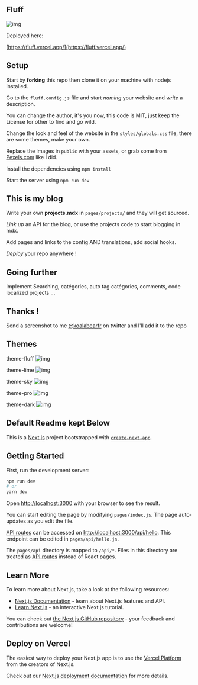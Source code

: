 ## Fluff

![img](screens/theme-fluff.png)

Deployed here:

[https://fluff.vercel.app/](https://fluff.vercel.app/)


## Setup

Start by **forking** this repo then clone it on your machine with nodejs installed.

Go to the `fluff.config.js` file and start _naming_ your website and _write_ a description.

You can change the author, it's you now, this code is MIT, just keep the License for other to find and go wild.

Change the look and feel of the website in the `styles/globals.css` file, there are some themes, make your own.

Replace the images in `public` with your assets, or grab some from [Pexels.com](https://pexels.com) like I did.

Install the dependencies using `npm install`

Start the server using `npm run dev`

## This is my blog

Write your own **projects.mdx** in `pages/projects/` and they will get sourced.

_Link up_ an API for the blog, or use the projects code to start blogging in mdx.

Add pages and links to the config AND translations, add social hooks.

_Deploy_ your repo anywhere !

## Going further

Implement Searching, catégories, auto tag catégories, comments, code localized projects ...

## Thanks !

Send a screenshot to me [@koalabearfr](https://twitter.com/koalabearfr) on twitter and I'll add it to the repo

## Themes

theme-fluff
![img](screens/theme-fluff.png)

theme-lime
![img](screens/theme-lime.png)

theme-sky
![img](screens/theme-sky.png)

theme-pro
![img](screens/theme-pro.png)

theme-dark
![img](screens/theme-dark.png)

## Default Readme kept Below

This is a [Next.js](https://nextjs.org/) project bootstrapped with [`create-next-app`](https://github.com/vercel/next.js/tree/canary/packages/create-next-app).

## Getting Started

First, run the development server:

```bash
npm run dev
# or
yarn dev
```

Open [http://localhost:3000](http://localhost:3000) with your browser to see the result.

You can start editing the page by modifying `pages/index.js`. The page auto-updates as you edit the file.

[API routes](https://nextjs.org/docs/api-routes/introduction) can be accessed on [http://localhost:3000/api/hello](http://localhost:3000/api/hello). This endpoint can be edited in `pages/api/hello.js`.

The `pages/api` directory is mapped to `/api/*`. Files in this directory are treated as [API routes](https://nextjs.org/docs/api-routes/introduction) instead of React pages.

## Learn More

To learn more about Next.js, take a look at the following resources:

- [Next.js Documentation](https://nextjs.org/docs) - learn about Next.js features and API.
- [Learn Next.js](https://nextjs.org/learn) - an interactive Next.js tutorial.

You can check out [the Next.js GitHub repository](https://github.com/vercel/next.js/) - your feedback and contributions are welcome!

## Deploy on Vercel

The easiest way to deploy your Next.js app is to use the [Vercel Platform](https://vercel.com/new?utm_medium=default-template&filter=next.js&utm_source=create-next-app&utm_campaign=create-next-app-readme) from the creators of Next.js.

Check out our [Next.js deployment documentation](https://nextjs.org/docs/deployment) for more details.

